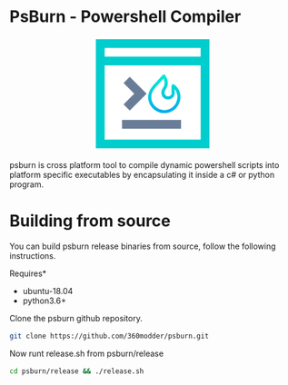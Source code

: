 # PsBurn - Powershell Compiler

<p align="center">
  <img src="docs/images/favicon.png" width="200"  height="200"/>
</p>

psburn is cross platform tool to compile dynamic powershell scripts into platform specific executables by encapsulating it inside a c# or python program.

# Building from source

You can build psburn release binaries from source, follow the following instructions.

Requires*
- ubuntu-18.04
- python3.6+

Clone the psburn github repository.

```bash
git clone https://github.com/360modder/psburn.git
```

Now runt release.sh from psburn/release

```bash
cd psburn/release && ./release.sh
```
